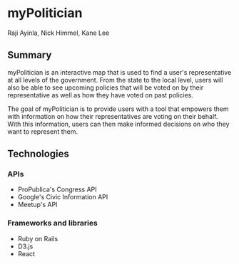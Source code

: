 # myPolitician

Raji Ayinla, Nick Himmel, Kane Lee

## Summary
  myPolitician is an interactive map that is used to find a user's representative
  at all levels of the government. From the state to the local level, users will
  also be able to see upcoming policies that will be voted on by their representative
  as well as how they have voted on past policies.

  The goal of myPolitician is to provide users with a tool that empowers them with
  information on how their representatives are voting on their behalf. With this
  information, users can then make informed decisions on who they want to represent
  them.

## Technologies

### APIs

  - ProPublica's Congress API
  - Google's Civic Information API
  - Meetup's API

### Frameworks and libraries

  - Ruby on Rails
  - D3.js
  - React
